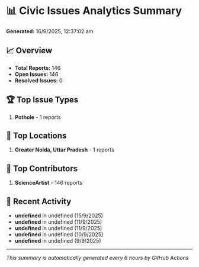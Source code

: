 # 📊 Civic Issues Analytics Summary

**Generated:** 16/9/2025, 12:37:02 am

## 📈 Overview
- **Total Reports:** 146
- **Open Issues:** 146
- **Resolved Issues:** 0

## 🏆 Top Issue Types
1. **Pothole** - 1 reports

## 📍 Top Locations
1. **Greater Noida, Uttar Pradesh** - 1 reports

## 👥 Top Contributors
1. **ScienceArtist** - 146 reports

## 📅 Recent Activity
- **undefined** in undefined (15/9/2025)
- **undefined** in undefined (11/9/2025)
- **undefined** in undefined (11/9/2025)
- **undefined** in undefined (10/9/2025)
- **undefined** in undefined (9/9/2025)

---
*This summary is automatically generated every 6 hours by GitHub Actions*
